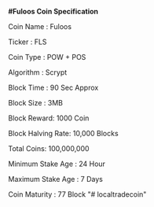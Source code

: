 
<b>#Fuloos Coin Specification</b>

Coin Name : Fuloos

Ticker : FLS

Coin Type : POW  + POS 

Algorithm : Scrypt

Block Time : 90 Sec Approx

Block Size : 3MB 

Block Reward: 1000 Coin

Block Halving Rate: 10,000 Blocks 
 
Total Coins: 100,000,000

Minimum Stake Age : 24 Hour

Maximum Stake Age : 7 Days 

Coin Maturity : 77 Block
"# localtradecoin" 
